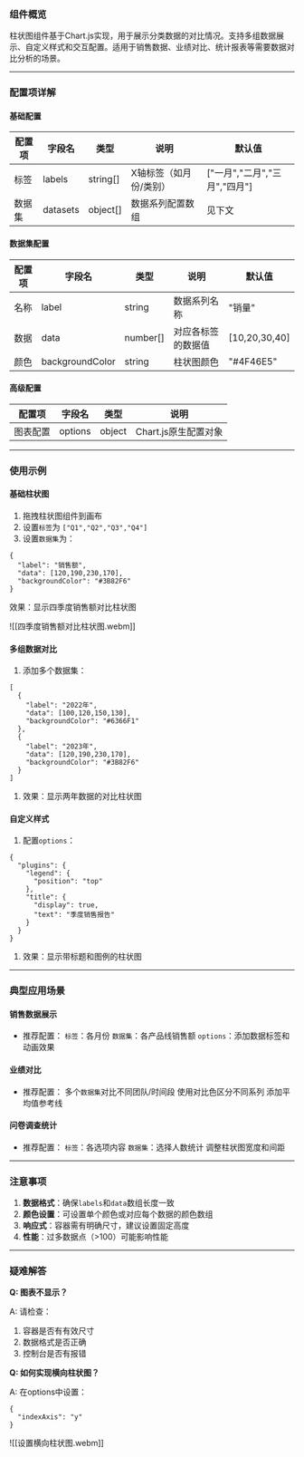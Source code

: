 ### 组件概览

柱状图组件基于Chart.js实现，用于展示分类数据的对比情况。支持多组数据展示、自定义样式和交互配置。适用于销售数据、业绩对比、统计报表等需要数据对比分析的场景。

---

### 配置项详解

#### 基础配置

| **配置项** | **字段名**  | **类型**   | **说明**       | **默认值**               |
| ------- | -------- | -------- | ------------ | --------------------- |
| 标签      | labels   | string[] | X轴标签（如月份/类别） | ["一月","二月","三月","四月"] |
| 数据集     | datasets | object[] | 数据系列配置数组     | 见下文                   |

#### 数据集配置

| **配置项** | **字段名**         | **类型**   | **说明**    | **默认值**       |
| ------- | --------------- | -------- | --------- | ------------- |
| 名称      | label           | string   | 数据系列名称    | "销量"          |
| 数据      | data            | number[] | 对应各标签的数据值 | [10,20,30,40] |
| 颜色      | backgroundColor | string   | 柱状图颜色     | "#4F46E5"     |

#### 高级配置

| **配置项** | **字段名** | **类型** | **说明**         |
| ------- | ------- | ------ | -------------- |
| 图表配置    | options | object | Chart.js原生配置对象 |

---

### 使用示例

#### 基础柱状图

1. 拖拽柱状图组件到画布
2. 设置`标签`为 `["Q1","Q2","Q3","Q4"]` 
3. 设置`数据集`为：
```
{
  "label": "销售额",
  "data": [120,190,230,170],
  "backgroundColor": "#3B82F6"
}
```

效果：显示四季度销售额对比柱状图

![[四季度销售额对比柱状图.webm]]

#### 多组数据对比

1. 添加多个数据集：

```
[
  {
    "label": "2022年",
    "data": [100,120,150,130],
    "backgroundColor": "#6366F1"
  },
  {
    "label": "2023年",
    "data": [120,190,230,170],
    "backgroundColor": "#3B82F6"
  }
]
```

1. 效果：显示两年数据的对比柱状图

#### 自定义样式

1. 配置`options`：

```
{
  "plugins": {
    "legend": {
      "position": "top"
    },
    "title": {
      "display": true,
      "text": "季度销售报告"
    }
  }
}
```

1. 效果：显示带标题和图例的柱状图

---

### 典型应用场景

#### 销售数据展示

- 推荐配置： `标签`：各月份 `数据集`：各产品线销售额 `options`：添加数据标签和动画效果

#### 业绩对比

- 推荐配置： 多个`数据集`对比不同团队/时间段 使用对比色区分不同系列 添加平均值参考线

#### 问卷调查统计

- 推荐配置： `标签`：各选项内容 `数据集`：选择人数统计 调整柱状图宽度和间距

---

### 注意事项

1. **数据格式**：确保`labels`和`data`数组长度一致
2. **颜色设置**：可设置单个颜色或对应每个数据的颜色数组
3. **响应式**：容器需有明确尺寸，建议设置固定高度
4. **性能**：过多数据点（>100）可能影响性能

---

### 疑难解答

**Q: 图表不显示？**

A: 请检查：

1. 容器是否有有效尺寸
2. 数据格式是否正确
3. 控制台是否有报错

**Q: 如何实现横向柱状图？**

A: 在options中设置：
```
{
  "indexAxis": "y"
}
```

![[设置横向柱状图.webm]]
